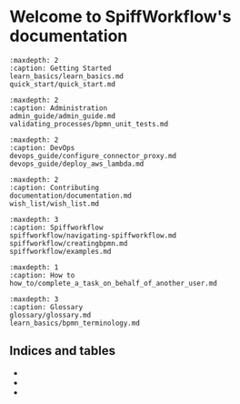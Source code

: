 # Welcome to SpiffWorkflow's documentation

```{toctree}
:maxdepth: 2
:caption: Getting Started
learn_basics/learn_basics.md
quick_start/quick_start.md
```

```{toctree}
:maxdepth: 2
:caption: Administration
admin_guide/admin_guide.md
validating_processes/bpmn_unit_tests.md
```

```{toctree}
:maxdepth: 2
:caption: DevOps
devops_guide/configure_connector_proxy.md
devops_guide/deploy_aws_lambda.md
```

```{toctree}
:maxdepth: 2
:caption: Contributing
documentation/documentation.md
wish_list/wish_list.md
```

```{toctree}
:maxdepth: 3
:caption: Spiffworkflow
spiffworkflow/navigating-spiffworkflow.md
spiffworkflow/creatingbpmn.md
spiffworkflow/examples.md
```

```{toctree}
:maxdepth: 1
:caption: How to
how_to/complete_a_task_on_behalf_of_another_user.md

```

```{toctree}
:maxdepth: 3
:caption: Glossary
glossary/glossary.md
learn_basics/bpmn_terminology.md

```


## Indices and tables

* [](genindex)
* [](modindex)
* [](search)
